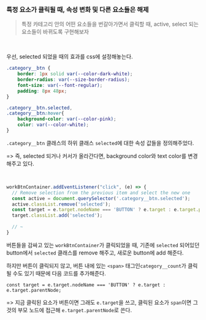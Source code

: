 ### 특정 요소가 클릭될 때, 속성 변화 및 다른 요소들은 해제

> 특정 카테고리 안의 어떤 요소들을 번갈아가면서 클릭할 때, active, select 되는 요소들이 바뀌도록 구현해보자 

<br>

우선, selected 되었을 때의 효과를 css에 설정해놓는다.

```css
.category__btn {
    border: 1px solid var(--color-dark-white);
    border-radius: var(--size-border-radius);
    font-size: var(--font-regular);
    padding: 8px 48px;
}

.category__btn.selected,
.category__btn:hover{
    background-color: var(--color-pink);
    color: var(--color-white);
}
```

`.category__btn` 클래스의 하위 클래스 `selected`에 대한 속성 값들을 정의해주었다.

=> 즉, selected 되거나 커서가 올라간다면, background color와 text color를 변경해주고 있다.

<br>

```javascript
workBtnContainer.addEventListener("click", (e) => {
  // Remove selection from the previous item and select the new one 
  const active = document.querySelector('.category__btn.selected');
  active.classList.remove('selected');
  const target = e.target.nodeName === 'BUTTON' ? e.target : e.target.parentNode;
  target.classList.add('selected');
    
  // ~
}
```

버튼들을 감싸고 있는 `workBtnContainer`가 클릭되었을 때, 기존에 `selected` 되어있던 button에서 `selected` 클래스를 remove 해주고, 새로운 button에 add 해준다. 

하지만 버튼이 클릭되지 않고, 버튼 내에 있는  `<span>` 태그인`category__count`가 클릭될 수도 있기 때문에 다음 코드를 추가해준다. 

`const target = e.target.nodeName === 'BUTTON' ? e.target : e.target.parentNode;`

=> 지금 클릭된 요소가 버튼이면 그래도 `e.target`을 쓰고, 클릭된 요소가 `span`이면 그것의 부모 노드에 접근해 `e.target.parentNode`로 쓴다. 

